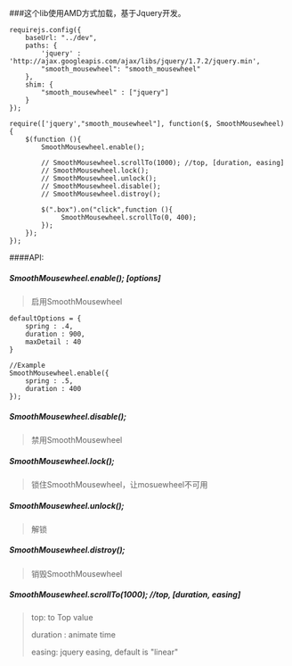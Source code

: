 ###这个lib使用AMD方式加载，基于Jquery开发。

	requirejs.config({
		baseUrl: "../dev",
		paths: {
			'jquery' : 'http://ajax.googleapis.com/ajax/libs/jquery/1.7.2/jquery.min',
			"smooth_mousewheel": "smooth_mousewheel"
		},
		shim: {
		    "smooth_mousewheel" : ["jquery"]
		}
	});

	require(['jquery',"smooth_mousewheel"], function($, SmoothMousewheel) {
		$(function (){
			SmoothMousewheel.enable();

			// SmoothMousewheel.scrollTo(1000); //top, [duration, easing]
			// SmoothMousewheel.lock(); 
			// SmoothMousewheel.unlock();
			// SmoothMousewheel.disable();
			// SmoothMousewheel.distroy();

			$(".box").on("click",function (){
				 SmoothMousewheel.scrollTo(0, 400);
			});
		});
	});


####API:
##### SmoothMousewheel.enable(); [options]
> 启用SmoothMousewheel

	defaultOptions = {
		spring : .4,
        duration : 900,
        maxDetail : 40
	}
	
	//Example
	SmoothMousewheel.enable({
		spring : .5,
        duration : 400
	});
	

##### SmoothMousewheel.disable();
> 禁用SmoothMousewheel

##### SmoothMousewheel.lock();
> 锁住SmoothMousewheel，让mosuewheel不可用

##### SmoothMousewheel.unlock();
> 解锁

##### SmoothMousewheel.distroy();
> 销毁SmoothMousewheel

##### SmoothMousewheel.scrollTo(1000); //top, [duration, easing]
> top: to Top value
> 
> duration : animate time
> 
> easing: jquery easing, default is "linear"
